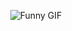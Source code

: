 <p align="center">
  <img src="https://media4.giphy.com/media/v1.Y2lkPTc5MGI3NjExMWh1bXc5cG1ldXdnbzU2aXc1eDJnNHVoc2V1dGFtNW51ZzB3M2d6eiZlcD12MV9pbnRlcm5hbF9naWZfYnlfaWQmY3Q9Zw/YIl8XBLZejbM5gG8dk/giphy.gif" alt="Funny GIF">
</p>
